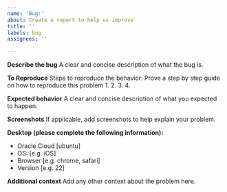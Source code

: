 ```yaml
---
name: 'Bug:'
about: Create a report to help us improve
title: ''
labels: bug
assignees: ''

---
```


**Describe the bug**
A clear and concise description of what the bug is.

**To Reproduce**
Steps to reproduce the behavior: 
Prove a step by step guide on how to reproduce this problem
1.
2.
3.
4.

**Expected behavior**
A clear and concise description of what you expected to happen.

**Screenshots**
If applicable, add screenshots to help explain your problem.

**Desktop (please complete the following information):**
- Oracle Cloud [ubuntu]
 - OS: [e.g. iOS]
 - Browser [e.g. chrome, safari]
 - Version [e.g. 22]

**Additional context**
Add any other context about the problem here.
